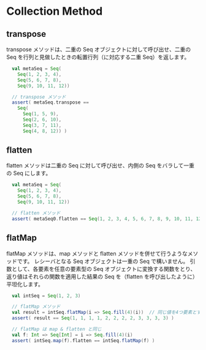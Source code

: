 # Collection Method

## transpose

transpose メソッドは、二重の Seq オブジェクトに対して呼び出せ、二重の Seq を行列と見做したときの転置行列（に対応する二重 Seq）を返します。

```scala
  val metaSeq = Seq(
    Seq(1, 2, 3, 4),
    Seq(5, 6, 7, 8),
    Seq(9, 10, 11, 12))

  // transpose メソッド
  assert( metaSeq.transpose ==
    Seq(
      Seq(1, 5, 9),
      Seq(2, 6, 10),
      Seq(3, 7, 11),
      Seq(4, 8, 12)) )
```

## flatten

flatten メソッドは二重の Seq に対して呼び出せ、内側の Seq をバラして一重の Seq にします。

```scala
  val metaSeq = Seq(
    Seq(1, 2, 3, 4),
    Seq(5, 6, 7, 8),
    Seq(9, 10, 11, 12))

  // flatten メソッド
  assert( metaSeq0.flatten == Seq(1, 2, 3, 4, 5, 6, 7, 8, 9, 10, 11, 12) )
```

## flatMap

flatMap メソッドは、map メソッドと flatten メソッドを併せて行うようなメソッドです。 レシーバとなる Seq オブジェクトは一重の Seq で構いません。 引数として、各要素を任意の要素型の Seq オブジェクトに変換する関数をとり、返り値はそれらの関数を適用した結果の Seq を（flatten を呼び出したように）平坦化します。

```scala
  val intSeq = Seq(1, 2, 3)

  // flatMap メソッド
  val result = intSeq.flatMap(i => Seq.fill(4)(i))  // 同じ値を4つ要素とする Seq を返す
  assert( result == Seq(1, 1, 1, 1, 2, 2, 2, 2, 3, 3, 3, 3) )

  // flatMap は map & flatten と同じ
  val f: Int => Seq[Int] = i => Seq.fill(4)(i)
  assert( intSeq.map(f).flatten == intSeq.flatMap(f) )
```

